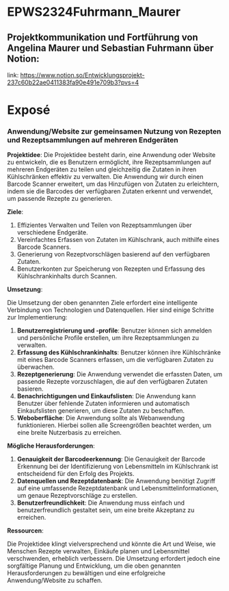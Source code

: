 # EPWS2324Fuhrmann_Maurer


## Projektkommunikation und Fortführung von Angelina Maurer und Sebastian Fuhrmann über Notion:

link: https://www.notion.so/Entwicklungsprojekt-237c60b22ae0411383fa90e491e709b3?pvs=4

# Exposé 
### **Anwendung/Website zur gemeinsamen Nutzung von Rezepten und Rezeptsammlungen auf mehreren Endgeräten** 

**Projektidee**:
Die Projektidee besteht darin, eine Anwendung oder Website zu entwickeln, die es Benutzern ermöglicht, ihre Rezeptsammlungen auf mehreren Endgeräten zu teilen und gleichzeitig die Zutaten in ihren Kühlschränken effektiv zu verwalten. Die Anwendung wir durch einen Barcode Scanner erweitert, um das Hinzufügen von Zutaten zu erleichtern, indem sie die Barcodes der  verfügbaren Zutaten erkennt und verwendet, um passende Rezepte zu generieren.

**Ziele**:

1. Effizientes Verwalten und Teilen von Rezeptsammlungen über verschiedene Endgeräte.
2. Vereinfachtes Erfassen von Zutaten im Kühlschrank, auch mithilfe eines Barcode Scanners.
3. Generierung von Rezeptvorschlägen basierend auf den verfügbaren Zutaten.
4. Benutzerkonten zur Speicherung von Rezepten und Erfassung des Kühlschrankinhalts durch Scannen.

**Umsetzung**:

Die Umsetzung der oben genannten Ziele erfordert eine intelligente Verbindung von Technologien und Datenquellen. Hier sind einige Schritte zur Implementierung:

1. **Benutzerregistrierung und -profile**: Benutzer können sich anmelden und persönliche Profile erstellen, um ihre Rezeptsammlungen zu verwalten.
2. **Erfassung des Kühlschrankinhalts**: Benutzer können ihre Kühlschränke mit eines Barcode Scanners erfassen, um die verfügbaren Zutaten zu überwachen. 
3. **Rezeptgenerierung**: Die Anwendung verwendet die erfassten Daten, um passende Rezepte vorzuschlagen, die auf den verfügbaren Zutaten basieren.
4. **Benachrichtigungen und Einkaufslisten**: Die Anwendung kann Benutzer über fehlende Zutaten informieren und automatisch Einkaufslisten generieren, um diese Zutaten zu beschaffen.
5. **Weboberfläche**: Die Anwendung sollte als Webanwendung funktionieren. Hierbei sollen alle Screengrößen beachtet werden, um eine breite Nutzerbasis zu erreichen.

**Mögliche Herausforderungen**:

1. **Genauigkeit der Barcodeerkennung**: Die Genauigkeit der Barcode Erkennung bei der Identifizierung von Lebensmitteln im Kühlschrank ist entscheidend für den Erfolg des Projekts.
2. **Datenquellen und Rezeptdatenbank**: Die Anwendung benötigt Zugriff auf eine umfassende Rezeptdatenbank und Lebensmittelinformationen, um genaue Rezeptvorschläge zu erstellen.
3. **Benutzerfreundlichkeit**: Die Anwendung muss einfach und benutzerfreundlich gestaltet sein, um eine breite Akzeptanz zu erreichen.

**Ressourcen**:

Die Projektidee klingt vielversprechend und könnte die Art und Weise, wie Menschen Rezepte verwalten, Einkäufe planen und Lebensmittel verschwenden, erheblich verbessern. Die Umsetzung erfordert jedoch eine sorgfältige Planung und Entwicklung, um die oben genannten Herausforderungen zu bewältigen und eine erfolgreiche Anwendung/Website zu schaffen.
